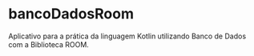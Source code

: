 # bancoDadosRoom
Aplicativo para a prática da linguagem Kotlin utilizando Banco de Dados com a Biblioteca ROOM.
